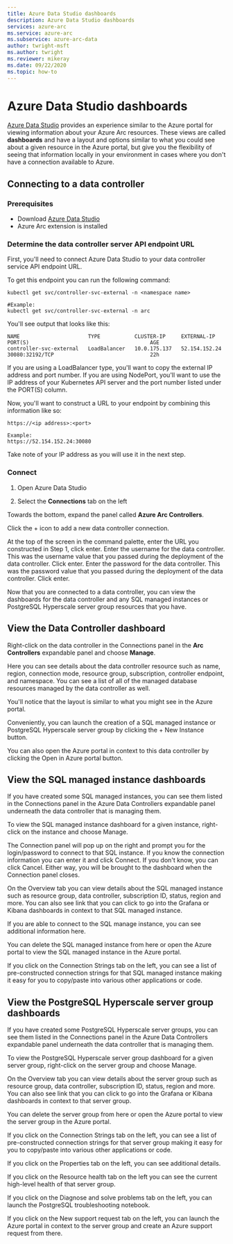 ```yaml
---
title: Azure Data Studio dashboards
description: Azure Data Studio dashboards
services: azure-arc
ms.service: azure-arc
ms.subservice: azure-arc-data
author: twright-msft
ms.author: twright
ms.reviewer: mikeray
ms.date: 09/22/2020
ms.topic: how-to
---
```


# Azure Data Studio dashboards

[Azure Data Studio](/sql/azure-data-studio/what-is) provides an experience similar to the Azure portal for viewing information about your Azure Arc resources.  These views are called **dashboards** and have a layout and options similar to what you could see about a given resource in the Azure portal, but give you the flexibility of seeing that information locally in your environment in cases where you don't have a connection available to Azure.


## Connecting to a data controller

### Prerequisites

- Download [Azure Data Studio](/sql/azure-data-studio/download-azure-data-studio)
- Azure Arc extension is installed

### Determine the data controller server API endpoint URL

First, you'll need to connect Azure Data Studio to your data controller service API endpoint URL.

To get this endpoint you can run the following command:

```console
kubectl get svc/controller-svc-external -n <namespace name>

#Example:
kubectl get svc/controller-svc-external -n arc
```

You'll see output that looks like this:

```console
NAME                      TYPE           CLUSTER-IP     EXTERNAL-IP      PORT(S)                                       AGE
controller-svc-external   LoadBalancer   10.0.175.137   52.154.152.24    30080:32192/TCP                               22h
```

If you are using a LoadBalancer type, you'll want to copy the external IP address and port number. If you are using NodePort, you'll want to use the IP address of your Kubernetes API server and the port number listed under the PORT(S) column.

Now, you'll want to construct a URL to your endpoint by combining this information like so:

```console
https://<ip address>:<port>

Example:
https://52.154.152.24:30080
```

Take note of your IP address as you will use it in the next step.

### Connect

1. Open Azure Data Studio

1. Select the **Connections** tab on the left

Towards the bottom, expand the panel called **Azure Arc Controllers**.

Click the + icon to add a new data controller connection.

At the top of the screen in the command palette, enter the URL you constructed in Step 1, click enter.
Enter the username for the data controller.  This was the username value that you passed during the deployment of the data controller.  Click enter.
Enter the password for the data controller.  This was the password value that you passed during the deployment of the data controller. Click enter.

Now that you are connected to a data controller, you can view the dashboards for the data controller and any SQL managed instances or PostgreSQL Hyperscale server group resources that you have.

## View the Data Controller dashboard

Right-click on the data controller in the Connections panel in the **Arc Controllers** expandable panel and choose **Manage**.

Here you can see details about the data controller resource such as name, region, connection mode, resource group, subscription, controller endpoint, and namespace.  You can see a list of all of the managed database resources managed by the data controller as well.

You'll notice that the layout is similar to what you might see in the Azure portal.

Conveniently, you can launch the creation of a SQL managed instance or PostgreSQL Hyperscale server group by clicking the + New Instance button.

You can also open the Azure portal in context to this data controller by clicking the Open in Azure portal button.

## View the SQL managed instance dashboards

If you have created some SQL managed instances, you can see them listed in the Connections panel in the Azure Data Controllers expandable panel underneath the data controller that is managing them.

To view the SQL managed instance dashboard for a given instance, right-click on the instance and choose Manage.

The Connection panel will pop up on the right and prompt you for the login/password to connect to that SQL instance. If you know the connection information you can enter it and click Connect.  If you don't know, you can click Cancel.  Either way, you will be brought to the dashboard when the Connection panel closes.

On the Overview tab you can view details about the SQL managed instance such as resource group, data controller, subscription ID, status, region and more.  You can also see link that you can click to go into the Grafana or Kibana dashboards in context to that SQL managed instance.

If you are able to connect to the SQL manage instance, you can see additional information here.

You can delete the SQL managed instance from here or open the Azure portal to view the SQL managed instance in the Azure portal.

If you click on the Connection Strings tab on the left, you can see a list of pre-constructed connection strings for that SQL managed instance making it easy for you to copy/paste into various other applications or code.

## View the PostgreSQL Hyperscale server group dashboards

If you have created some PostgreSQL Hyperscale server groups, you can see them listed in the Connections panel in the Azure Data Controllers expandable panel underneath the data controller that is managing them.

To view the PostgreSQL Hyperscale server group dashboard for a given server group, right-click on the server group and choose Manage.

On the Overview tab you can view details about the server group such as resource group, data controller, subscription ID, status, region and more.  You can also see link that you can click to go into the Grafana or Kibana dashboards in context to that server group.

You can delete the server group from here or open the Azure portal to view the server group in the Azure portal.

If you click on the Connection Strings tab on the left, you can see a list of pre-constructed connection strings for that server group making it easy for you to copy/paste into various other applications or code.

If you click on the Properties tab on the left, you can see additional details.

If you click on the Resource health tab on the left you can see the current high-level health of that server group.

If you click on the Diagnose and solve problems tab on the left, you can launch the PostgreSQL troubleshooting notebook.

If you click on the New support request tab on the left, you can launch the Azure portal in context to the server group and create an Azure support request from there.